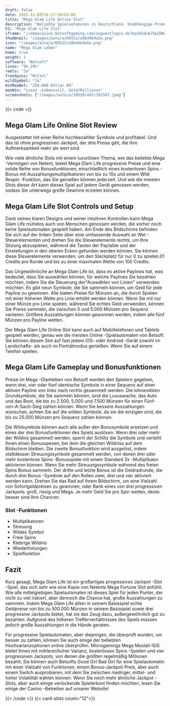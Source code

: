 ```yaml
---
draft: false
date: 2022-11-09T16:17:38+03:00
title: "Mega Glam Life Online Slot"
description: "Beliebte Spielautomaten in Deutschland. Unabhängige Produktbewertungen und exklusive Anmeldeangebote. Jetzt spielen!"
h1: "Mega Glam Life Slot"
iframe: "//democasino.betsoftgaming.com/cwguestlogin.do?bankId=675&CDN=AUTO&gameId=554"
thumbnail: "/images/auto/o/69152/e8b44b9a5e.png"
icon: "/images/auto/o/69152/e8b44b9a5e.png"
name: "Mega Glam Leben"
home: true
weight: 1
software: "Betsoft"
lines: "96.29%"
reels: "Ja"
freeSpins: "Mittel"
wildSymbol: "Ja"
minMaxBet: "250.000 Dollar.00"
maxWin: "Luxus -Lebensstil, Geld/Millionen"
screenshots: ["/images/auto/o/18550/4d7c39256f.jpeg"]
---
```


{{< code >}}<h2>Mega Glam Life Online Slot Review</h2><p>Ausgestattet mit einer Reihe hochbezahlter Symbole und profitabel. Und das ist ohne progressiven Jackpot, der drei Preise gibt, die Ihre Aufmerksamkeit mehr als wert sind.</p><p>Wie viele ähnliche Slots mit einem luxuriösen Thema, wie das beliebte Mega -Vermögen von Netent, bietet Mega Glam Life progressive Preise und eine solide Reihe von Bonusfunktionen, einschließlich eines kostenlosen Spins -Bonus mit Auszahlungsmultiplikatoren von bis zu 10x und einem Wild Respin -Funktion, das Sie genießen können jederzeit. Und wie die meisten Slots dieser Art kann dieses Spiel auf jedem Gerät genossen werden, sodass Sie unterwegs große Gewinne erzielen können.</p><h2>Mega Glam Life Slot Controls und Setup</h2><p>Dank seines klaren Designs und seiner intuitiven Kontrollen kann Mega Glam Life mühelos auch von Menschen genossen werden, die vorher noch keine Spielautomaten gespielt haben. Am Ende des Bildschirms befinden Sie sich auf der linken Seite über eine umfassende Auswahl an Wet -Steuerelementen und drehen Sie die Steuerelemente rechts, um Ihre Sitzung abzuspielen, während die Tasten der Paytable und der Einstellungen in den oberen Ecken gefunden werden können. Sie können diese Steuerelemente verwenden, um den Steckplatz für nur 0 zu spielen.01 Credits pro Runde und bis zu einer maximalen Wette von 100 Credits.</p><p>Das Ungewöhnliche an Mega Glam Life ist, dass es aktive Paylines hat, was bedeutet, dass Sie auswählen können, für welche Paylines Sie bezahlen möchten, indem Sie die Steuerung der"Auswählen von Linien" verwenden möchten. Es gibt neun Symbole, die Sie sammeln können, um Geld für jede Payline zu gewinnen. Alle bieten Preise für Münzen an, die durch Spielen mit einer höheren Wette pro Linie erhöht werden können. Wenn Sie mit nur einer Münze pro Linie spielen, während Sie echtes Geld verwenden, können Sie Preise sammeln, die zwischen 5 und 5.000 Münzen pro Sequenz variieren. Größere Auszahlungen können gewonnen werden, indem alle fünf Münzen pro Payline wetten.</p><p>Der Mega Glam Life Online Slot kann auch auf Mobiltelefonen und Tablets gespielt werden, genau wie die meisten Online -Spielautomaten von Betsoft. Sie können diesen Slot auf fast jedem iOS- oder Android -Gerät sowohl im Landschafts- als auch im Porträtmodus genießen. Wenn Sie auf einem Telefon spielen.</p><h2>Mega Glam Life Gameplay und Bonusfunktionen</h2><p>Preise im Mega -Glamleben von Betsoft werden den Spielern gegeben, wenn drei, vier oder fünf identische Symbole in einer Sequenz auf einer aktiven Payline von links nach rechts gesammelt werden. Die lohnendsten Grundsymbole, die Sie sammeln können, sind die Luxuswache, das Auto und das Boot, die bis zu 2.500, 5.000 und 7.500 Münzen für einen Fünf-von-A-Sach-Sieg zahlen können. Wenn Sie bessere Auszahlungen wünschen, achten Sie auf die wilden Symbole, da sie die einzigen sind, die bis zu 25.000 Münzen pro Sequenz zahlen können.</p><p>Die Wildsymbole können auch alle außer den Bonusymbole ersetzen und eines der drei Bonusfunktionen des Spiels auslösen. Wenn drei oder mehr der Wildnis gesammelt werden, sperrt der Schlitz die Symbole und verleiht Ihnen einen Bonusspesen, bei dem die gleichen Wildniss auf dem Bildschirm bleiben. Die zweite Bonusfunktion wird ausgelöst, indem stattdessen Streuungssymbole gesammelt werden, von denen drei oder mehr kostenlose Spins -Bonusspiele mit einem Standard 3x -Multiplikator aktivieren können. Wenn Sie mehr Streuungssymbole während des freien Spins Bonus sammeln. Der dritte und letzte Bonus ist die Geldradrunde, die durch drei Bonus -Symbole auf den Rollen zwei, drei und vier aktiviert werden kann. Drehen Sie das Rad auf Ihrem Bildschirm, um eine Vielzahl von Sofortgeldpreisen zu gewinnen, oder Bank eines von drei progressiven Jackpots: groß, riesig und Mega. Je mehr Geld Sie pro Spin wetten, desto besser sind Ihre Chancen.</p><h3>
Slot -Funktionen</h3><ul>
<li></span>
Multiplikatoren</li>
<li></span>
Streuung</li>
<li></span>
Wildes Symbol</li>
<li></span>
Freie Spins</li>
<li></span>
Klebrige Wildnis</li>
<li></span>
Wiederholungen</li>
<li></span>
Spielfunktion</li></ul><h2>Fazit</h2><p>Kurz gesagt, Mega Glam Life ist ein großartiges progressives Jackpot -Slot -Spiel, das sich sehr wie eine Kopie von Netents Mega Fortune Slot anfühlt. Wie alle mittelgiebigen Spielautomaten ist dieses Spiel für jeden Punter, der nicht zu viel riskiert, aber dennoch die Chance hat, große Auszahlungen zu sammeln. Indem Mega Glam Life allein in seinem Basisspiel echte Geldpreise von bis zu 500.000 Münzen in seinem Basisspiel sowie drei progressive Jackpots bietet, hat sie das Zeug dazu, außergewöhnlich gut zu bezahlen. Aufgrund des höheren Trefferverhältnisses des Spiels müssen jedoch große Auszahlungen in die Hände geraten.</p><p>Für progressive Spielautomaten, aber diejenigen, die überprüft wurden, um besser zu zahlen, können Sie auch einige der beliebten Hochvarianzoptionen online überprüfen. Microgamings Mega Moolah ISIS bietet Ihnen mit mittlerer/hoher Varianz, kostenlosen Spins -Spielen und vier progressiven Jackpots, von denen die größten regelmäßig Millionen bezahlt. Sie können auch Betsofts Good Girl Bad Girl für eine Spielautomatin mit einer Vielzahl von Funktionen, einem Bonus-Jackpot-Preis, aber auch einem Switch ausprobieren, mit dem Sie zwischen niedriger, mittel- und hoher Volatilität wählen können. Wenn Sie noch mehr ähnliche Jackpot -Slots, aber auch einige verlockende Spielerboni finden möchten, lesen Sie einige der Casino -Betreiber auf unserer Website!</p>{{< /code >}}
{{< card-slots count="12">}}